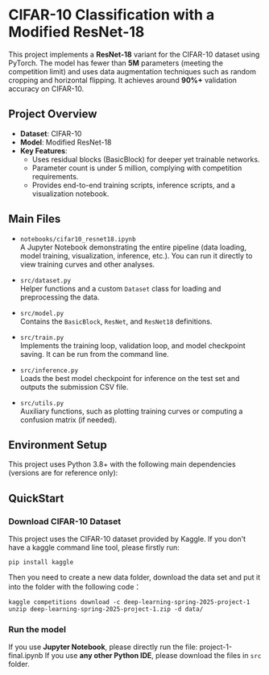 # CIFAR-10 Classification with a Modified ResNet-18

This project implements a **ResNet-18** variant for the CIFAR-10 dataset using PyTorch. The model has fewer than **5M** parameters (meeting the competition limit) and uses data augmentation techniques such as random cropping and horizontal flipping. It achieves around **90%+** validation accuracy on CIFAR-10.

## Project Overview

- **Dataset**: CIFAR-10  
- **Model**: Modified ResNet-18  
- **Key Features**:
  - Uses residual blocks (BasicBlock) for deeper yet trainable networks.
  - Parameter count is under 5 million, complying with competition requirements.
  - Provides end-to-end training scripts, inference scripts, and a visualization notebook.

## Main Files

- `notebooks/cifar10_resnet18.ipynb`  
  A Jupyter Notebook demonstrating the entire pipeline (data loading, model training, visualization, inference, etc.). You can run it directly to view training curves and other analyses.

- `src/dataset.py`  
  Helper functions and a custom `Dataset` class for loading and preprocessing the data.

- `src/model.py`  
  Contains the `BasicBlock`, `ResNet`, and `ResNet18` definitions.

- `src/train.py`  
  Implements the training loop, validation loop, and model checkpoint saving. It can be run from the command line.

- `src/inference.py`  
  Loads the best model checkpoint for inference on the test set and outputs the submission CSV file.

- `src/utils.py`  
  Auxiliary functions, such as plotting training curves or computing a confusion matrix (if needed).

## Environment Setup

This project uses Python 3.8+ with the following main dependencies (versions are for reference only):

## QuickStart

### Download CIFAR-10 Dataset

This project uses the CIFAR-10 dataset provided by Kaggle. 
If you don't have a kaggle command line tool, please firstly run:
```
pip install kaggle
```

Then you need to create a new data folder, download the data set and put it into the folder with the following code：
```
kaggle competitions download -c deep-learning-spring-2025-project-1
unzip deep-learning-spring-2025-project-1.zip -d data/
```

### Run the model

If you use **Jupyter Notebook**, please directly run the file: project-1-final.ipynb
If you use **any other Python IDE**, please download the files in `src` folder.
